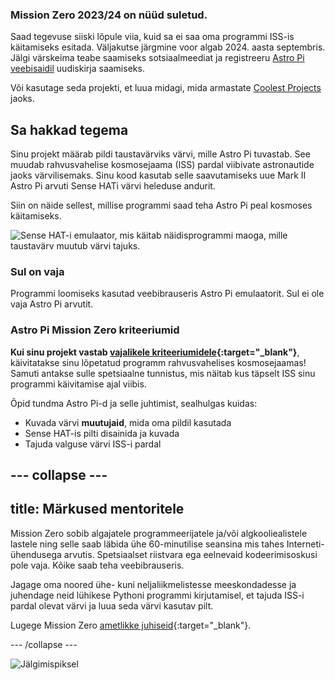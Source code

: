 ### Mission Zero 2023/24 on nüüd suletud.

Saad tegevuse siiski lõpule viia, kuid sa ei saa oma programmi ISS-is käitamiseks esitada. Väljakutse järgmine voor algab 2024. aasta septembris. Jälgi värskeima teabe saamiseks sotsiaalmeediat ja registreeru [Astro Pi veebisaidil](https://astro-pi.org/mission-zero/) uudiskirja saamiseks.

Või kasutage seda projekti, et luua midagi, mida armastate [Coolest Projects](https://online.coolestprojects.org/take-part) jaoks.



## Sa hakkad tegema

Sinu projekt määrab pildi taustavärviks värvi, mille Astro Pi tuvastab. See muudab rahvusvahelise kosmosejaama (ISS) pardal viibivate astronautide jaoks värvilisemaks. Sinu kood kasutab selle saavutamiseks uue Mark II Astro Pi arvuti Sense HATi värvi heleduse andurit.

Siin on näide sellest, millise programmi saad teha Astro Pi peal kosmoses käitamiseks.

![Sense HAT-i emulaator, mis käitab näidisprogrammi maoga, mille taustavärv muutub värvi tajuks.](images/finished.gif)

### Sul on vaja

Programmi loomiseks kasutad veebibrauseris Astro Pi emulaatorit. Sul ei ole vaja Astro Pi arvutit.

### Astro Pi Mission Zero kriteeriumid

**Kui sinu projekt vastab [vajalikele kriteeriumidele](https://astro-pi.org/mission-zero/eligibility){:target="_blank"}**, käivitatakse sinu lõpetatud programm rahvusvahelises kosmosejaamas! Samuti antakse sulle spetsiaalne tunnistus, mis näitab kus täpselt ISS sinu programmi käivitamise ajal viibis.

Õpid tundma Astro Pi-d ja selle juhtimist, sealhulgas kuidas:
+ Kuvada värvi **muutujaid**, mida oma pildil kasutada
+ Sense HAT-is pilti disainida ja kuvada
+ Tajuda valguse värvi ISS-i pardal

--- collapse ---
---
title: Märkused mentoritele
---

Mission Zero sobib algajatele programmeerijatele ja/või algkooliealistele lastele ning selle saab läbida ühe 60-minutilise seansina mis tahes Interneti-ühendusega arvutis. Spetsiaalset riistvara ega eelnevaid kodeerimisoskusi pole vaja. Kõike saab teha veebibrauseris.

Jagage oma noored ühe- kuni neljaliikmelistesse meeskondadesse ja juhendage neid lühikese Pythoni programmi kirjutamisel, et tajuda ISS-i pardal olevat värvi ja luua seda värvi kasutav pilt.

Lugege Mission Zero [ametlikke juhiseid](https://astro-pi.org/mission-zero/guidelines){:target="_blank"}.

--- /collapse ---

![Jälgimispiksel](https://code.org/api/hour/begin_raspberrypi_astropi.png)

